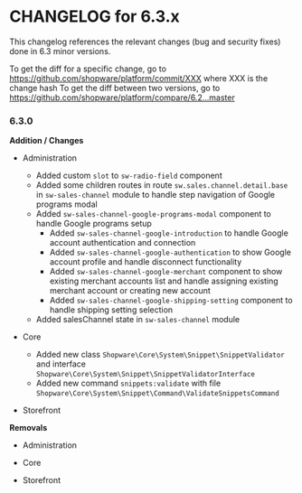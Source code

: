 CHANGELOG for 6.3.x
===================

This changelog references the relevant changes (bug and security fixes) done
in 6.3 minor versions.

To get the diff for a specific change, go to https://github.com/shopware/platform/commit/XXX where XXX is the change hash
To get the diff between two versions, go to https://github.com/shopware/platform/compare/6.2...master

### 6.3.0

**Addition / Changes**

* Administration
    * Added custom `slot` to `sw-radio-field` component
    * Added some children routes in route `sw.sales.channel.detail.base` in `sw-sales-channel` module to handle step navigation of Google programs modal 
    * Added `sw-sales-channel-google-programs-modal` component to handle Google programs setup
        * Added `sw-sales-channel-google-introduction` to handle Google account authentication and connection
        * Added `sw-sales-channel-google-authentication` to show Google account profile and handle disconnect functionality
        * Added `sw-sales-channel-google-merchant` component to show existing merchant accounts list and handle assigning existing merchant account or creating new account
        * Added `sw-sales-channel-google-shipping-setting` component to handle shipping setting selection
    * Added salesChannel state in `sw-sales-channel` module

* Core
    * Added new class `Shopware\Core\System\Snippet\SnippetValidator` and interface `Shopware\Core\System\Snippet\SnippetValidatorInterface`
    * Added new command `snippets:validate` with file `Shopware\Core\System\Snippet\Command\ValidateSnippetsCommand`

* Storefront

    
**Removals**

* Administration

* Core

* Storefront


